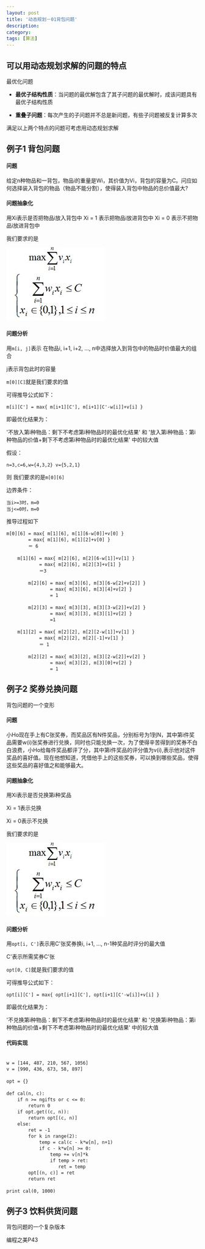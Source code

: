```yaml
---
layout: post
title: '动态规划－01背包问题'
description:
category:
tags: [算法]
---
```


## 可以用动态规划求解的问题的特点

最优化问题

* **最优子结构性质**：当问题的最优解包含了其子问题的最优解时，成该问题具有最优子结构性质

* **重叠子问题**：每次产生的子问题并不总是新问题，有些子问题被反复计算多次

满足以上两个特点的问题可考虑用动态规划求解

## 例子1  背包问题

#### 问题

给定n种物品和一背包，物品i的重量是Wi，其价值为Vi，背包的容量为C。问应如何选择装入背包的物品（物品不能分割），使得装入背包中物品的总价值最大?

#### 问题抽象化

用Xi表示是否把物品i放入背包中
Xi = 1 表示把物品i放进背包中
Xi = 0 表示不把物品i放进背包中

我们要求的是

![image](/img/in-post/01bag1.jpg)

#### 问题分析

用```m[i, j]```表示 在物品i, i+1, i+2, ..., n中选择放入到背包中的物品时价值最大的组合

j表示背包此时的容量

```m[0][C]```就是我们要求的值


可得推导公式如下：


```
m[i][C'] = max{ m[i+1][C'], m[i+1][C'-w[i]]+v[i] }
```

即最优化结果为：

'不放入第i种物品：剩下不考虑第i种物品时的最优化结果' 和 '放入第i种物品：第i种物品的价值+剩下不考虑第i种物品时的最优化结果' 中的较大值

假设：

```
n=3,c=6,w={4,3,2} v={5,2,1}
```

则 我们要求的是```m[0][6]```

边界条件：

```
当i>=3时，m=0
当j<=0时，m=0
```

推导过程如下

```
m[0][6] = max{ m[1][6], m[1][6-w[0]]+v[0] }
	    = max{ m[1][6], m[1][2]+v[0] }
	    ＝ 6
	    
	m[1][6] = max{ m[2][6], m[2][6-w[1]]+v[1] }
			= max{ m[2][6], m[2][3]+v[1] }	
			＝3		
		
		m[2][6] = max{ m[3][6], m[3][6-w[2]+v[2]] }
	         	= max{ m[3][6], m[3][4]+v[2] }
        		= 1
        
		m[2][3] = max{ m[3][3], m[3][3-w[2]]+v[2] }
				= max{ m[3][3], m[3][1]+v[2] }
				=1
        
	m[1][2] = max{ m[2][2], m[2][2-w[1]]+v[1] }
        	= max{ m[2][2], m[2][-1]+v[1] }
        	＝ 1
        
		m[2][2] = max{ m[3][2], m[3][2-w[2]]+v[2] }
        		= max{ m[3][2], m[3][0]+v[2] }
        		= 1

```



## 例子2  奖券兑换问题

背包问题的一个变形

#### 问题

小Ho现在手上有C张奖券，而奖品区有N件奖品，分别标号为1到N，其中第i件奖品需要w(i)张奖券进行兑换，同时也只能兑换一次，为了使得辛苦得到的奖券不白白浪费，小Ho给每件奖品都评了分，其中第i件奖品的评分值为v(i),表示他对这件奖品的喜好值。现在他想知道，凭借他手上的这些奖券，可以换到哪些奖品，使得这些奖品的喜好值之和能够最大。

#### 问题抽象化

用Xi表示是否兑换第i种奖品

Xi = 1表示兑换

Xi = 0表示不兑换

我们要求的是

![image](/img/in-post/01bag1.jpg)

#### 问题分析

用```opt[i, C']```表示用C'张奖券换i, i+1, ..., n-1种奖品时评分的最大值

C'表示所需奖券C'张


```opt[0, C]```就是我们要求的值


可得推导公式如下：

```
opt[i][C'] = max{ opt[i+1][C'], opt[i+1][C'-w[i]]+v[i] }
```

即最优化结果为：

'不兑换第i种物品：剩下不考虑第i种物品时的最优化结果' 和 '兑换第i种物品：第i种物品的价值+剩下不考虑第i种物品时的最优化结果' 中的较大值

#### 代码实现

```

w = [144, 487, 210, 567, 1056]
v = [990, 436, 673, 58, 897]

opt = {}

def cal(n, c):
    if n >= ngifts or c <= 0:
        return 0
    if opt.get((c, n)):
        return opt[(c, n)]
    else:
        ret = -1
        for k in range(2):
            temp = cal(c - k*w[n], n+1)
            if c - k*w[n] >= 0:
                temp += v[n]*k
                if temp > ret:
                   ret = temp
        opt[(n, c)] = ret
        return ret

print cal(0, 1000)
```

## 例子3  饮料供货问题

背包问题的一个复杂版本

编程之美P43



	